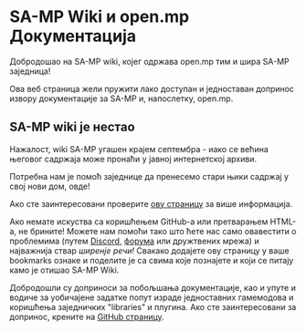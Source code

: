 # SA-MP Wiki и open.mp Документација

Добродошао на SA-MP wiki, којег одржава open.mp тим и шира SA-MP заједница!

Ова веб страница жели пружити лако доступан и једноставан допринос извору документације за SA-MP и, напослетку, open.mp.

## SA-MP wiki је нестао

Нажалост, wiki SA-MP угашен крајем септембра - иако се већина његовог садржаја може пронаћи у јавној интернетској архиви.

Потребна нам је помоћ заједнице да пренесемо стари њики садржај у свој нови дом, овде!

Ако сте заинтересовани проверите [ову страницу](/docs/meta/Contributing) за више информација.

Ако немате искуства са коришћењем GitHub-a или претварањем HTML-a, не брините! Можете нам помоћи тако што ћете нас само овавестити о проблемима (путем [Discord](https://discord.gg/samp), [форума](https://forum.open.mp) или дружтвених мрежа) и најважнија ствар _ширенје речи!_ Свакако додајете ову страницу у ваше bookmarks ознаке и поделите је са свима које познајете и који се питају камо је отишао SA-MP Wiki.

Добродошли су доприноси за побољшања документације, као и упуте и водиче за уобичајене задатке попут израде једноставних гамемодова и коришћења заједничких "libraries" и плугина. Ако сте заинтересовани за допринос, крените на [GitHub страницу](https://github.com/openmultiplayer/web).
